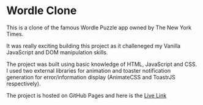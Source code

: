 # Wordle Clone

This is a clone of the famous Wordle Puzzle app owned by The New York Times.

It was really exciting building this project as it challeneged my Vanilla JavaScript and DOM manipulation skills.

The project was built using basic knowledge of HTML, JavaScript and CSS. I used two external libraries for animation and toaster notification generation for error/information display (AnimateCSS and ToastrJS respectively).

The project is hosted on GitHub Pages and here is the [Live Link](https://emmanueloloke.github.io/wordle/)
